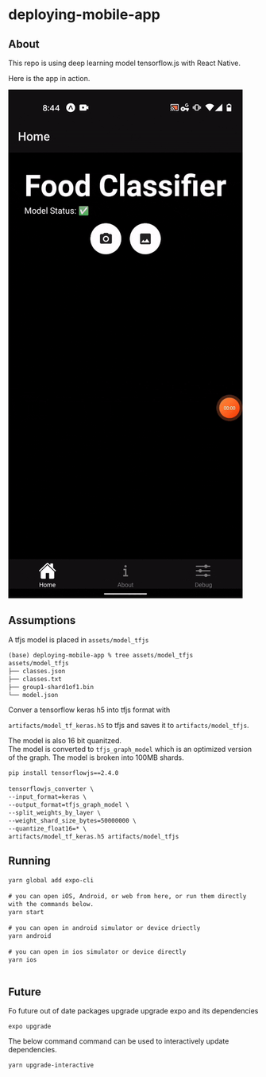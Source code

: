 # deploying-mobile-app


## About

This repo is using deep learning model tensorflow.js with React Native.

Here is the app in action.

![In Action](demo/app_in_action.gif)



## Assumptions

A tfjs model is placed in `assets/model_tfjs`

```
(base) deploying-mobile-app % tree assets/model_tfjs
assets/model_tfjs
├── classes.json
├── classes.txt
├── group1-shard1of1.bin
└── model.json
```

Conver a tensorflow keras h5 into tfjs format with

`artifacts/model_tf_keras.h5` to  tfjs and saves it to `artifacts/model_tfjs`.

The model is also 16 bit quanitzed.   
The model is converted to `tfjs_graph_model` which is an optimized version of the graph.
The model is broken into 100MB shards.

```
pip install tensorflowjs==2.4.0

tensorflowjs_converter \
--input_format=keras \
--output_format=tfjs_graph_model \
--split_weights_by_layer \
--weight_shard_size_bytes=50000000 \
--quantize_float16=* \
artifacts/model_tf_keras.h5 artifacts/model_tfjs
```



## Running


```
yarn global add expo-cli    

# you can open iOS, Android, or web from here, or run them directly with the commands below.
yarn start

# you can open in android simulator or device driectly
yarn android

# you can open in ios simulator or device directly
yarn ios


```




## Future

Fo future out of date packages upgrade upgrade expo and its dependencies

```
expo upgrade
```

The below command command can be used to interactively update  dependencies.

```
yarn upgrade-interactive       
```
